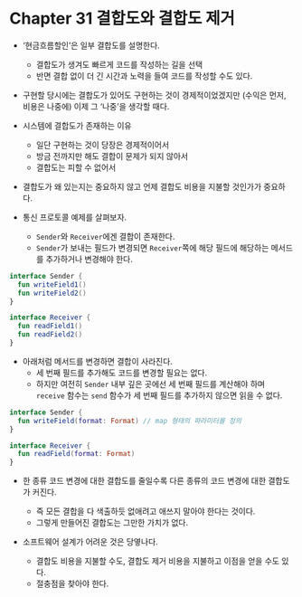 # Chapter 31 결합도와 결합도 제거

- ‘현금흐름할인’은 일부 결합도를 설명한다.
    - 결합도가 생겨도 빠르게 코드를 작성하는 길을 선택
    - 반면 결합 없이 더 긴 시간과 노력을 들여 코드를 작성할 수도 있다.
- 구현할 당시에는 결합도가 있어도 구현하는 것이 경제적이었겠지만 (수익은 먼저, 비용은 나중에) 이제 그 ‘나중’을 생각할 때다.

- 시스템에 결합도가 존재하는 이유
    - 일단 구현하는 것이 당장은 경제적이어서
    - 방금 전까지만 해도 결합이 문제가 되지 않아서
    - 결합도는 피할 수 없어서
- 결합도가 왜 있는지는 중요하지 않고 언제 결합도 비용을 지불할 것인가가 중요하다.

- 통신 프로토콜 예제를 살펴보자.
    - `Sender`와 `Receiver`에겐 결합이 존재한다.
    - `Sender`가 보내는 필드가 변경되면 `Receiver`쪽에 해당 필드에 해당하는 메서드를 추가하거나 변경해야 한다.

```kotlin
interface Sender {
  fun writeField1()
  fun writeField2()
}

interface Receiver {
  fun readField1()
  fun readField2()
}
```

- 아래처럼 메서드를 변경하면 결합이 사라진다.
    - 세 번째 필드를 추가해도 코드를 변경할 필요는 없다.
    - 하지만 여전히 `Sender` 내부 깊은 곳에선 세 번째 필드를 계산해야 하며 `receive` 함수는 `send` 함수가 세 번째 필드를 추가하지 않으면 읽을 수 없다.

```kotlin
interface Sender {
  fun writeField(format: Format) // map 형태의 파라미터를 정의
}

interface Receiver {
  fun readField(format: Format)
}
```

- 한 종류 코드 변경에 대한 결합도를 줄일수록 다른 종류의 코드 변경에 대한 결합도가 커진다.
    - 즉 모든 결합을 다 색출하듯 없애려고 애쓰지 말아야 한다는 것이다.
    - 그렇게 만들어진 결합도는 그만한 가치가 없다.

- 소프트웨어 설계가 어려운 것은 당옇나다.
    - 결합도 비용을 지불할 수도, 결합도 제거 비용을 지불하고 이점을 얻을 수도 있다.
    - 절충점을 찾아야 한다.

